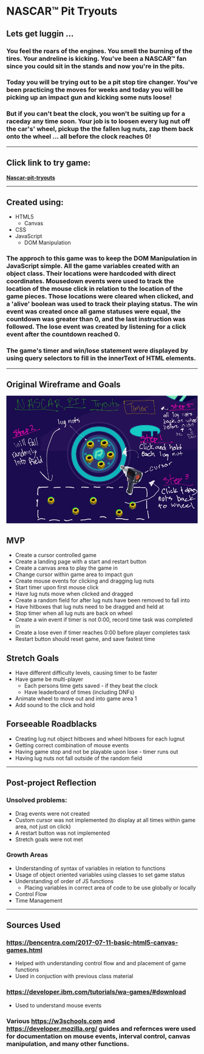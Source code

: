 # NASCAR™ Pit Tryouts

## Lets get luggin ...


### You feel the roars of the engines. You smell the burning of the tires. Your andreline is kicking. You've been a NASCAR™ fan since you could sit in the stands and now you're in the pits. 

### Today you will be trying out to be a pit stop tire changer. You've been practicing the moves for weeks and today you will be picking up an impact gun and kicking some nuts loose!

### But if you can't beat the clock, you won't be suiting up for a raceday any time soon. Your job is to loosen every lug nut off the car's' wheel, pickup the the fallen lug nuts, zap them back onto the wheel ... __all before the clock reaches 0!__

---

## Click link to try game:
<!-- link to game deploy -->
__[Nascar-pit-tryouts](https://carlos-villatoro.github.io/nascar-pit-tryouts/)__

---

## Created using:
* HTML5
    * Canvas
* CSS 
* JavaScript
    * DOM Manipulation 

### The approch to this game was to keep the DOM Manipulation in JavaScript simple. All the game variables created with an object class. Their locations were hardcoded with direct coordinates. Mousedown events were used to track the location of the mouse click in relation to the location of the game pieces. Those locations were cleared when clicked, and a 'alive' boolean was used to track their playing status. The win event was created once all game statuses were equal, the countdown was greater than 0, and the last instruction was followed. The lose event was created by listening for a click event after the countdown reached 0.

###  The game's timer and win/lose statement were displayed by using query selectors to fill in the innerText of HTML elements.
---
## Original Wireframe and Goals
![WIREFRAME](./images/wireframe-1.jpeg)


## MVP


* Create a cursor controlled game
* Create a landing page with a start and restart button
* Create a canvas area to play the game in
* Change cursor within game area to impact gun
* Create mouse events for clicking and dragging lug nuts
* Start timer upon first mouse click
* Have lug nuts move when clicked and dragged
* Create a random field for after lug nuts have been removed to fall into
* Have hitboxes that lug nuts need to be dragged and held at
* Stop timer when all lug nuts are back on wheel
* Create a win event if timer is not 0:00, record time task was completed in
* Create a lose even if timer reaches 0:00 before player completes task
* Restart button should reset game, and save fastest time


## Stretch Goals


* Have different difficulty levels, causing timer to be faster
* Have game be multi-player
    * Each persons time gets saved - if they beat the clock
    * Have leaderboard of times (including DNFs)
* Animate wheel to move out and into game area 1
* Add sound to the click and hold

## Forseeable Roadblacks

* Creating lug nut object hitboxes and wheel hitboxes for each lugnut
* Getting correct combination of mouse events 
* Having game stop and not be playable upon lose - timer runs out
* Having lug nuts not fall outside of the random field

---
## Post-project Reflection

### Unsolved problems:
* Drag events were not created
* Custom cursor was not implemented (to display at all times within game area, not just on click)
* A restart button was not implemented
* Stretch goals were not met

### Growth Areas
* Understanding of syntax of variables in relation to functions
* Usage of object oriented variables using classes to set game status
* Understanding of order of JS functions
    * Placing variables in correct area of code to be use globally or locally
* Control Flow 
* Time Management

---
## Sources Used

### https://bencentra.com/2017-07-11-basic-html5-canvas-games.html
* Helped with understanding control flow and and placement of game functions
* Used in conjuction with previous class material
### https://developer.ibm.com/tutorials/wa-games/#download
* Used to understand mouse events 

### Various https://w3schools.com and https://developer.mozilla.org/ guides and refernces were used for documentation on mouse events, interval control, canvas manipulation, and many other functions. 


